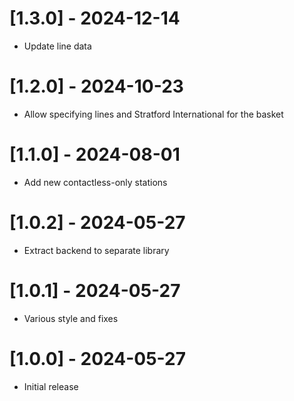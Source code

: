 # [1.3.0] - 2024-12-14
* Update line data

# [1.2.0] - 2024-10-23
* Allow specifying lines and Stratford International for the basket

# [1.1.0] - 2024-08-01
* Add new contactless-only stations

# [1.0.2] - 2024-05-27
* Extract backend to separate library

# [1.0.1] - 2024-05-27
* Various style and fixes

# [1.0.0] - 2024-05-27
* Initial release